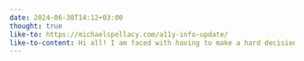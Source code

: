 ```yaml
---
date: 2024-06-30T14:12+03:00
thought: true
like-to: https://michaelspellacy.com/a11y-info-update/
like-to-content: Hi all! I am faced with having to make a hard decision about a11y.info. The costs for it are rising ...
---
```

